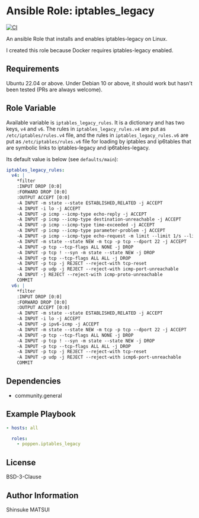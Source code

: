 # Ansible Role: iptables_legacy

[![CI](https://github.com/poppen/ansible-role-iptables-legacy/actions/workflows/ci.yml/badge.svg)](https://github.com/poppen/ansible-role-iptables-legacy/actions/workflows/ci.yml)

An ansible Role that installs and enables iptables-legacy on Linux.

I created this role because Docker requires iptables-legacy enabled.

## Requirements

Ubuntu 22.04 or above. Under Debian 10 or above, it should work but hasn't been tested (PRs are always welcome).

## Role Variable

Available variable is `iptables_legacy_rules`. It is a dictionary and has two keys, `v4` and `v6`.
The rules in `iptables_legacy_rules.v4` are put as `/etc/iptables/rules.v4` file, and the rules in `iptables_legacy_rules.v6` are put as `/etc/iptables/rules.v6` file for loading by iptables and ip6tables that are symbolic links to iptables-legacy and ip6tables-legacy.

Its default value is below (see `defaults/main`):

```yml
iptables_legacy_rules:
  v4: |
    *filter
    :INPUT DROP [0:0]
    :FORWARD DROP [0:0]
    :OUTPUT ACCEPT [0:0]
    -A INPUT -m state --state ESTABLISHED,RELATED -j ACCEPT
    -A INPUT -i lo -j ACCEPT
    -A INPUT -p icmp --icmp-type echo-reply -j ACCEPT
    -A INPUT -p icmp --icmp-type destination-unreachable -j ACCEPT
    -A INPUT -p icmp --icmp-type time-exceeded -j ACCEPT
    -A INPUT -p icmp --icmp-type parameter-problem -j ACCEPT
    -A INPUT -p icmp --icmp-type echo-request -m limit --limit 1/s --limit-burst 4 -j ACCEPT
    -A INPUT -m state --state NEW -m tcp -p tcp --dport 22 -j ACCEPT
    -A INPUT -p tcp --tcp-flags ALL NONE -j DROP
    -A INPUT -p tcp ! --syn -m state --state NEW -j DROP
    -A INPUT -p tcp --tcp-flags ALL ALL -j DROP
    -A INPUT -p tcp -j REJECT --reject-with tcp-reset
    -A INPUT -p udp -j REJECT --reject-with icmp-port-unreachable
    -A INPUT -j REJECT --reject-with icmp-proto-unreachable
    COMMIT
  v6: |
    *filter
    :INPUT DROP [0:0]
    :FORWARD DROP [0:0]
    :OUTPUT ACCEPT [0:0]
    -A INPUT -m state --state ESTABLISHED,RELATED -j ACCEPT
    -A INPUT -i lo -j ACCEPT
    -A INPUT -p ipv6-icmp -j ACCEPT
    -A INPUT -m state --state NEW -m tcp -p tcp --dport 22 -j ACCEPT
    -A INPUT -p tcp --tcp-flags ALL NONE -j DROP
    -A INPUT -p tcp ! --syn -m state --state NEW -j DROP
    -A INPUT -p tcp --tcp-flags ALL ALL -j DROP
    -A INPUT -p tcp -j REJECT --reject-with tcp-reset
    -A INPUT -p udp -j REJECT --reject-with icmp6-port-unreachable
    COMMIT
```

## Dependencies

- community.general

## Example Playbook

```yml
- hosts: all

  roles:
    - poppen.iptables_legacy
```

## License

BSD-3-Clause

## Author Information

Shinsuke MATSUI
